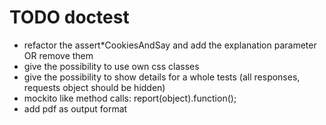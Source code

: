TODO doctest
============
- refactor the assert*CookiesAndSay and add the explanation parameter OR remove them
- give the possibility to use own css classes
- give the possibility to show details for a whole tests (all responses, requests object should be hidden)
- mockito like method calls: report(object).function();
- add pdf as output format
